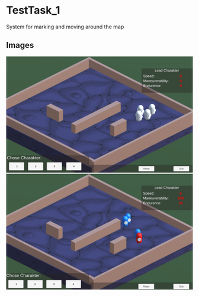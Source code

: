 # TestTask_1
System for marking and moving around the map

## Images
![](Github_images/System1.png)
![](Github_images/System2.png)
